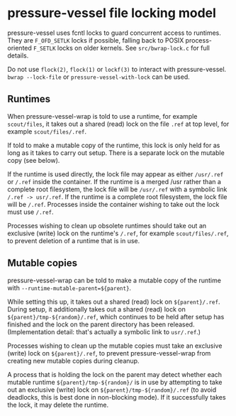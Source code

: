 pressure-vessel file locking model
==================================

pressure-vessel uses fcntl locks to guard concurrent access to runtimes.
They are `F_OFD_SETLK` locks if possible, falling back to POSIX
process-oriented `F_SETLK` locks on older kernels. See `src/bwrap-lock.c`
for full details.

Do not use `flock(2)`, `flock(1)` or `lockf(3)` to interact with
pressure-vessel. `bwrap --lock-file` or `pressure-vessel-with-lock`
can be used.

Runtimes
--------

When pressure-vessel-wrap is told to use a runtime, for example
`scout/files`, it takes out a shared (read) lock on the file `.ref`
at top level, for example `scout/files/.ref`.

If told to make a mutable copy of the runtime, this lock is only held
for as long as it takes to carry out setup. There is a separate lock on
the mutable copy (see below).

If the runtime is used directly, the lock file may appear as either
`/usr/.ref` or `/.ref` inside the container. If the runtime is a merged
/usr rather than a complete root filesystem, the lock file will be
`/usr/.ref` with a symbolic link `/.ref -> usr/.ref`. If the runtime is
a complete root filesystem, the lock file will be `/.ref`. Processes
inside the container wishing to take out the lock must use `/.ref`.

Processes wishing to clean up obsolete runtimes should take out an
exclusive (write) lock on the runtime's `/.ref`, for example
`scout/files/.ref`, to prevent deletion of a runtime that is in use.

Mutable copies
--------------

pressure-vessel-wrap can be told to make a mutable copy of the runtime
with `--runtime-mutable-parent=${parent}`.

While setting this up, it takes out a shared (read) lock on
`${parent}/.ref`. During setup, it additionally takes out a shared (read)
lock on `${parent}/tmp-${random}/.ref`, which continues to be held after
setup has finished and the lock on the parent directory has been released.
(Implementation detail: that's actually a symbolic link to `usr/.ref`.)

Processes wishing to clean up the mutable copies must take an
exclusive (write) lock on `${parent}/.ref`, to prevent
pressure-vessel-wrap from creating new mutable copies during cleanup.

A process that is holding the lock on the parent may detect whether each
mutable runtime `${parent}/tmp-${random}/` is in use by attempting to
take out an exclusive (write) lock on `${parent}/tmp-${random}/.ref`
(to avoid deadlocks, this is best done in non-blocking mode). If it
successfully takes the lock, it may delete the runtime.
